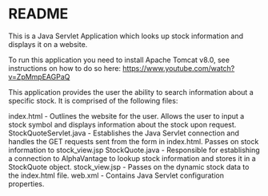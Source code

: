 # README
This is a Java Servlet Application which looks up stock information and displays it on a website. 

To run this application you need to install Apache Tomcat v8.0, see instructions on how to do so here: https://www.youtube.com/watch?v=ZpMmpEAGPaQ

This application provides the user the ability to search information about a specific stock. It is comprised of the following files:

index.html - Outlines the website for the user. Allows the user to input a stock symbol and displays information about the stock upon request.
StockQuoteServlet.java - Establishes the Java Servlet connection and handles the GET requests sent from the form in index.html. Passes on stock information to stock_view.jsp
StockQuote.java - Responsible for establishing a connection to AlphaVantage to lookup stock information and stores it in a StockQuote object.
stock_view.jsp - Passes on the dynamic stock data to the index.html file.
web.xml - Contains Java Servlet configuration properties.
